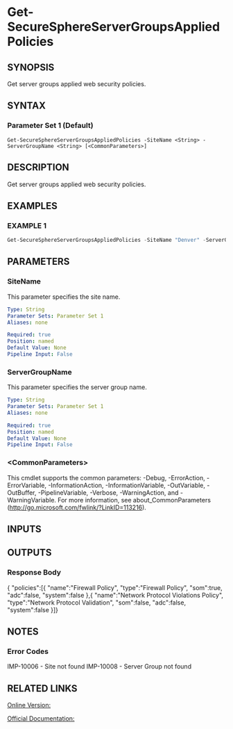 ﻿# Get-SecureSphereServerGroupsAppliedPolicies

## SYNOPSIS
Get server groups applied web security policies.

## SYNTAX

### Parameter Set 1 (Default)
```
Get-SecureSphereServerGroupsAppliedPolicies -SiteName <String> -ServerGroupName <String> [<CommonParameters>]
```

## DESCRIPTION
Get server groups applied web security policies.

## EXAMPLES

### EXAMPLE 1

```powershell
Get-SecureSphereServerGroupsAppliedPolicies -SiteName "Denver" -ServerGroupName
```

## PARAMETERS

### SiteName
This parameter specifies the site name.

```yaml
Type: String
Parameter Sets: Parameter Set 1
Aliases: none

Required: true
Position: named
Default Value: None
Pipeline Input: False
```

### ServerGroupName
This parameter specifies the server group name.

```yaml
Type: String
Parameter Sets: Parameter Set 1
Aliases: none

Required: true
Position: named
Default Value: None
Pipeline Input: False
```

### \<CommonParameters\>
This cmdlet supports the common parameters: -Debug, -ErrorAction, -ErrorVariable, -InformationAction, -InformationVariable, -OutVariable, -OutBuffer, -PipelineVariable, -Verbose, -WarningAction, and -WarningVariable. For more information, see about_CommonParameters (http://go.microsoft.com/fwlink/?LinkID=113216).

## INPUTS

## OUTPUTS

### Response Body
{
"policies":[{
"name":"Firewall Policy",
"type":"Firewall Policy",
"som":true,
"adc":false,
"system":false
},{
"name":"Network Protocol Violations Policy",
"type":"Network Protocol Validation",
"som":false,
"adc":false,
"system":false
}]}

## NOTES

### Error Codes
IMP-10006 - Site not found
IMP-10008 - Server Group not found

## RELATED LINKS

[Online Version:](https://github.com/akshinmustafayev/Documentation/MD)

[Official Documentation:](https://docs.imperva.com/bundle/v13.6-api-reference-guide/page/69916.htm)



